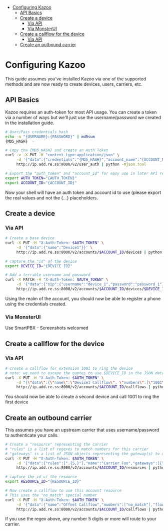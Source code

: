 - [Configuring Kazoo](#org16d66e4)
  - [API Basics](#org9be87b6)
  - [Create a device](#org1073db1)
    - [Via API](#orgbe13569)
    - [Via MonsterUI](#org09361ef)
  - [Create a callflow for the device](#org9b23dba)
    - [Via API](#org41ec4d6)
  - [Create an outbound carrier](#orgc7aee6a)



<a id="org16d66e4"></a>

# Configuring Kazoo

This guide assumes you've installed Kazoo via one of the supported methods and are now ready to create devices, users, carriers, etc.


<a id="org9be87b6"></a>

## API Basics

Kazoo requires an auth-token for most API usage. You can create a token via a number of ways but we'll just use the username/password we created in the installation guide.

```bash
# User/Pass credentials hash
echo -n "{USERNAME}:{PASSWORD}" | md5sum
{MD5_HASH}  -

# Copy the {MD5_HASH} and create an Auth Token
curl -v -X PUT -H "content-type:application/json" \
     -d '{"data":{"credentials":"{MD5_HASH}","account_name":"{ACCOUNT_NAME}"}}' \
     http://ip.add.re.ss:8000/v2/user_auth | python -mjson.tool

# Export the "auth_token" and "account_id" for easy use in later API requests
export AUTH_TOKEN="{AUTH_TOKEN}"
export ACCOUNT_ID="{ACCOUNT_ID}"
```

Now your shell will have an auth token and account id to use (please export the real values and not the {&#x2026;} placeholders.


<a id="org1073db1"></a>

## Create a device


<a id="orgbe13569"></a>

### Via API

```bash
# Create a base device
curl -X PUT -H "X-Auth-Token: $AUTH_TOKEN" \
     -d '{"data":{"name":"Device1"}}' \
     http://ip.add.re.ss:8000/v2/accounts/$ACCOUNT_ID/devices | python -mjson.tool

# capture the "id" of the device
export DEVICE_ID="{DEVICE_ID}"

# Add a terrible username and password
curl -X PATCH -H "X-Auth-Token: $AUTH_TOKEN" \
     -d '{"data":{"sip":{"username":"device_1","password":"password_1"}}}' \
     http://ip.add.re.ss:8000/v2/accounts/$ACCOUNT_ID/devices/$DEVICE_ID | python -mjson.tool
```

Using the realm of the account, you should now be able to register a phone using the credentials created.


<a id="org09361ef"></a>

### Via MonsterUI

Use SmartPBX - Screenshots welcomed


<a id="org9b23dba"></a>

## Create a callflow for the device


<a id="org41ec4d6"></a>

### Via API

```bash
# create a callflow for extension 1001 to ring the device
# note: we need to escape the quotes to use $DEVICE_ID in the JSON data
curl -X PUT -H "X-Auth-Token: $AUTH_TOKEN" \
     -d "{\"data\":{\"name\":\"Device1 Callflow\", \"numbers\":[\"1001\"], \"flow\":{\"module\":\"device\",\"data\":{\"id\":\"$DEVICE_ID\"}}}}" \
     http://ip.add.re.ss:8000/v2/accounts/$ACCOUNT_ID/callflows | python -mjson.tool
```

You should now be able to create a second device and call 1001 to ring the first device


<a id="orgc7aee6a"></a>

## Create an outbound carrier

This assumes you have an upstream carrier that uses username/password to authenticate your calls.

```bash
# Create a "resource" representing the carrier
# "rules" is a list of regexes to match numbers for this carrier
# "gateways" is a list of JSON objects representing the gateway(s) to use
curl -X PUT -H "X-Auth-Token: $AUTH_TOKEN" \
     -d '{"data":{"rules":[".{5,}"],"name":"Carrier Foo","gateways":[{"realm":"sip.carrier.com","server":"sip.carrier.com","username":"your_username","password":"your_password","enabled":true}]}}' \
     http://ip.add.re.ss:8000/v2/accounts/$ACCOUNT_ID/resources | python -mjson.tool

# capture the id of the resource
export RESOURCE_ID="{RESOURCE_ID}"

# Now create a callflow to use this account resource
# This uses the "no_match" special number
curl -X PUT -H "X-Auth-Token: $AUTH_TOKEN" \
     -d '{"data":{"name":"Offnet Callflow","numbers":["no_match"],"flow":{"module":"resources","data":{"use_local_resources":true}}}}' \
     http://ip.add.re.ss:8000/v2/accounts/$ACCOUNT_ID/callflows | python -mjson.tool
```

If you use the regex above, any number 5 digits or more will route to your carrier.